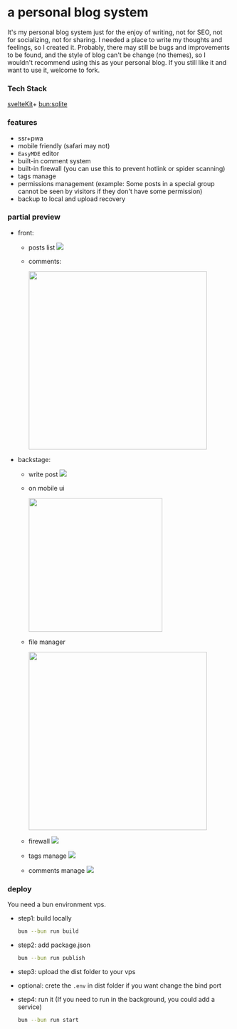 # a personal blog system

It's my personal blog system just for the enjoy of writing,
not for SEO, not for socializing, not for sharing.
I needed a place to write my thoughts and feelings,
so I created it. Probably, there may still be bugs
and improvements to be found, and the style of blog can't
be change (no themes), so I wouldn't recommend
using this as your personal blog. If you still like it
and want to use it, welcome to fork.

### Tech Stack

[svelteKit](https://github.com/sveltejs/kit)+
[bun:sqlite](https://bun.sh/docs/api/sqlite)

### features

- ssr+pwa
- mobile friendly (safari may not)
- `EasyMDE` editor
- built-in comment system
- built-in firewall (you can use this to prevent hotlink or spider scanning)
- tags manage
- permissions management (example: Some posts in a special group cannot be seen by visitors if they don't have some permission)
- backup to local and upload recovery

### partial preview

- front:

  - posts list
    ![](doc/1.jpg)

  - comments:

    <img src="doc/5.png" width="400"/>

- backstage:

  - write post
    ![](doc/0.jpg)
  - on mobile ui

    <img src="doc/2.png" width="300"/>

  - file manager

    <img src="doc/7.png" width="400"/>

  - firewall
    ![](doc/3.png)
  - tags manage
    ![](doc/4.png)
  - comments manage
    ![](doc/6.png)

### deploy

You need a bun environment vps.

- step1: build locally
  ```bash
  bun --bun run build
  ```
- step2: add package.json
  ```bash
  bun --bun run publish
  ```
- step3: upload the dist folder to your vps

- optional: crete the `.env` in dist folder if you want change the bind port

- step4: run it (If you need to run in the background, you could add a service)
  ```bash
  bun --bun run start
  ```
